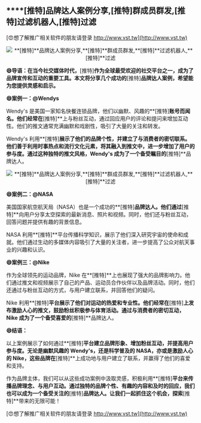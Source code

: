 ## ****[推特]**品牌达人案例分享,**[推特]**群成员群发,**[推特]**过滤机器人,**[推特]**过滤**

[😍想了解推广相关软件的朋友请登录 http://www.vst.tw](http://www.vst.tw)

 <center><img src="https://vst.tw/MP4/tuiguang/png/7.png" alt="**[推特]**品牌达人案例分享,**[推特]**群成员群发,**[推特]**过滤机器人,**[推特]**过滤"></center>

**😄导语：在当今社交媒体时代，**[推特]**作为全球最受欢迎的社交平台之一，成为了品牌宣传和互动的重要工具。本文将分享几个成功的**[推特]**品牌达人案例，希望能为您提供灵感和启示。**

**😄案例一：@Wendys**

Wendy's 是美国一家知名快餐连锁品牌，他们以幽默、风趣的**[推特]**账号而闻名。他们经常在**[推特]**上与粉丝互动，通过回应用户的评论和提问来增加互动性。他们的推文通常充满幽默和戏剧性，吸引了大量的关注和转发。

Wendy's 利用**[推特]**展示了他们的品牌个性，并建立了与消费者的密切联系。他们善于利用时事热点和流行文化元素，将其融入到推文中，进一步增加了用户的参与度。通过这种独特的推文风格，Wendy's 成为了一个备受瞩目的**[推特]**品牌达人。

 <center><img src="https://vst.tw/MP4/tuiguang/png/0.png" alt="**[推特]**品牌达人案例分享,**[推特]**群成员群发,**[推特]**过滤机器人,**[推特]**过滤"></center>

**😄案例二：@NASA**

美国国家航空航天局（NASA）也是一个成功的**[推特]**品牌达人。他们通过**[推特]**向用户分享太空探索的最新消息、照片和视频。同时，他们还与粉丝互动，回答问题并提供有趣的背景信息。

NASA 利用**[推特]**平台传播科学知识，展示了他们深入研究宇宙的使命和成就。他们通过生动的多媒体内容吸引了大量的关注者，进一步提高了公众对航天事业的兴趣和认识。

**😄案例三：@Nike**

作为全球领先的运动品牌，Nike 在**[推特]**上也展现了强大的品牌影响力。他们通过推文和视频展示了自己的产品、运动员合作伙伴以及品牌活动。同时，他们还通过与粉丝互动的方式，与用户建立联系，并回答他们的疑问。

Nike 利用**[推特]**平台展示了他们对运动的热爱和专业性。他们经常在**[推特]**上发布激励人心的推文，鼓励粉丝积极参与体育活动。通过与消费者的密切互动，Nike 成为了一个备受喜爱的**[推特]**品牌达人。

**😄结语：**

以上案例展示了如何通过**[推特]**平台建立品牌形象、增加粉丝互动，并提高用户参与度。无论是幽默风趣的 Wendy's，还是科学普及的 NASA，亦或是激励人心的 Nike，这些品牌在**[推特]**上成功地与用户建立了联系，并赢得了他们的喜爱和支持。

作为品牌主体，我们可以从这些成功案例中汲取灵感，积极利用**[推特]**平台来传播品牌理念、与用户互动。通过独特的品牌个性、有趣的内容和及时的回应，我们也可以成为一个备受关注的**[推特]**品牌达人。让我们一起抓住这个机会，探索**[推特]**带来的无限可能！

[😍想了解推广相关软件的朋友请登录 http://www.vst.tw](http://www.vst.tw)



